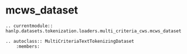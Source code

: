 # mcws_dataset

```{eval-rst}
.. currentmodule:: hanlp.datasets.tokenization.loaders.multi_criteria_cws.mcws_dataset

.. autoclass:: MultiCriteriaTextTokenizingDataset
	:members:

```
